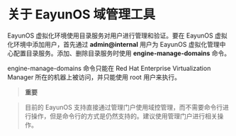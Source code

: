 # 关于 EayunOS 域管理工具

EayunOS 虚拟化环境使用目录服务对用户进行管理和验证。要在 EayunOS 虚拟化环境中添加用户，首先通过 **admin@internal** 用户为 EayunOS 虚拟化管理中心配置目录服务。添加、删除目录服务时使用 **engine-manage-domains** 命令。

engine-manage-domains 命令只能在 Red Hat Enterprise Virtualization Manager 所在的机器上被访问，并只能使用 root 用户来执行。

> **重要**

> 目前的 EayunOS 支持直接通过管理门户使用域控管理，而不需要命令行进行操作，但是命令行的方式是仍然支持的。建议使用管理门户进行相关操作。

